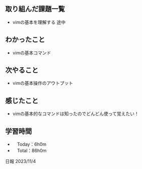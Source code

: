 ## 取り組んだ課題一覧
- vimの基本を理解する 途中

## わかったこと
- vimの基本コマンド
  
## 次やること
- vimの基本操作のアウトプット

## 感じたこと
- vimの基本的なコマンドは知ったのでどんどん使って覚えたい！

## 学習時間
- 　Today：6h0m
- 　Total：86h0m

日報 2023/11/4

